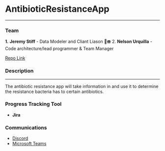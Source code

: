 # AntibioticResistanceApp
---

### Team
**1.** **Jeremy Stiff** - Data Modeler and Cliant Liason 💽☎️
2. **Nelson Urquilla** - Code architecture/lead programmer & Team Manager 

[Repo Link](https://github.com/jstiff1092/AntibioticResistanceApp)

### Description
___
The antibiotic resistance app will take information in and use it to determine the resistance bacteria has to certain antibiotics.
### Progress Tracking Tool
- **Jira**

### Communications
- [Discord](https://discord.com)
- [Microsoft Teams](https://teams.microsoft.com/edustart)
